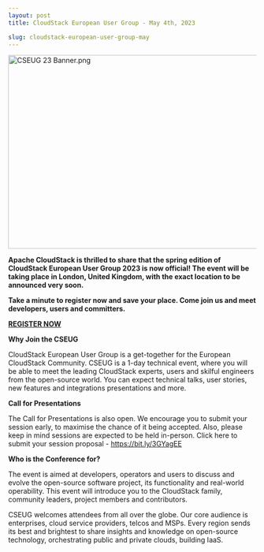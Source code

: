 ```yaml
---
layout: post
title: CloudStack European User Group - May 4th, 2023

slug: cloudstack-european-user-group-may
---
```

<a href="/img/imported/4a13eac1-472a-49ae-ba58-51d6b46b63d2"><img src="/img/imported/4a13eac1-472a-49ae-ba58-51d6b46b63d2" alt="CSEUG 23 Banner.png" width="750" height="393" /></a>

<strong>Apache CloudStack is thrilled to share that the spring edition of CloudStack European User Group 2023 is now official! The event will be taking place in London, United Kingdom, with the exact location to be announced very soon.</strong>

<p><strong>Take a minute to register now and save your place. Come join us and meet developers, users and committers.</strong></p>

<a href="https://www.eventbrite.com/e/cloudstack-european-user-group-2023-tickets-513821653397"><b>REGISTER NOW</b></a>

<strong>Why Join the CSEUG</strong>

CloudStack European User Group is a get-together for the European CloudStack Community. CSEUG is a 1-day technical event, where you will be able to meet the leading CloudStack experts, users and skilful engineers from the open-source world. You can expect technical talks, user stories, new features and integrations presentations and more.

<strong>Call for Presentations</strong>

The Call for Presentations is also open. We encourage you to submit your session early, to maximise the chance of it being accepted. Also, please keep in mind sessions are expected to be held in-person. Click here to submit your session proposal - <a href="https://bit.ly/3GYagEE">https://bit.ly/3GYagEE</a>

<strong>Who is the Conference for?</strong>

The event is aimed at developers, operators and users to discuss and evolve the open-source software project, its functionality and real-world operability. This event will introduce you to the CloudStack family, community leaders, project members and contributors.

CSEUG welcomes attendees from all over the globe. Our core audience is enterprises, cloud service providers, telcos and MSPs. Every region sends its best and brightest to share insights and knowledge on open-source technology, orchestrating public and private clouds, building IaaS.